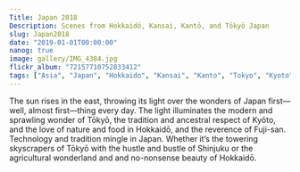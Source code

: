 ```yaml
---
Title: Japan 2018
Description: Scenes from Hokkaidō, Kansai, Kantō, and Tōkyō Japan 
slug: Japan2018
date: "2019-01-01T00:00:00"
nanog: true
image: gallery/IMG_4384.jpg
flickr_album: "72157710752833412"
tags: ["Asia", "Japan", "Hokkaido", "Kansai", "Kanto", "Tokyo", "Kyoto"]
---
```


The sun rises in the east, throwing its light over the wonders of Japan first—well, almost first—thing every day. The light illuminates the modern and sprawling wonder of Tōkyō, the tradition and ancestral respect of Kyōto, and the love of nature and food in Hokkaidō, and the reverence of Fuji-san. Technology and tradition mingle in Japan. Whether it’s the towering skyscrapers of Tōkyō with the hustle and bustle of Shinjuku or the agricultural wonderland and and no-nonsense beauty of Hokkaidō.